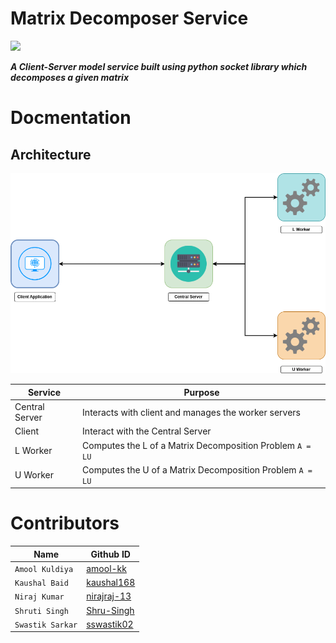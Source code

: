 # Matrix Decomposer Service

<img src="https://img.shields.io/badge/Python-14354C?style=for-the-badge&logo=python&logoColor=white"/>

**_A Client-Server model service built using python socket library which decomposes a given matrix_**

# Docmentation

## Architecture

<img src="./docs/img/architecture.png" width="1024px"/>

| Service        | Purpose                                                   |
| -------------- | --------------------------------------------------------- |
| Central Server | Interacts with client and manages the worker servers      |
| Client         | Interact with the Central Server                          |
| L Worker       | Computes the L of a Matrix Decomposition Problem `A = LU` |
| U Worker       | Computes the U of a Matrix Decomposition Problem `A = LU` |

# Contributors

| Name             | Github ID                                     |
| ---------------- | --------------------------------------------- |
| `Amool Kuldiya`  | [amool-kk](https://github.com/Amool-kk)       |
| `Kaushal Baid`   | [kaushal168](https://github.com/kaushal168)   |
| `Niraj Kumar`    | [nirajraj-13](https://github.com/nirajraj-13) |
| `Shruti Singh`   | [Shru-Singh](https://github.com/Shru-Singh)   |
| `Swastik Sarkar` | [sswastik02](https://github.com/sswastik02)   |
